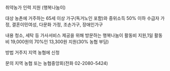 취약농가 인력 지원 (행복나눔이)

대상
농촌에 거주하는 65세 이상 가구(독거노인 포함)와 중위소득 50% 이하 수급자 가정, 결혼이민여성, 다문화 가정, 조손가구, 장애인가구

내용
청소, 세탁 등 가사서비스 제공을 위해 방문하는 행복나눔이 활동비 지원,1일 활동비 19,000원의 70%인 13,300원 지원(30% 농협 부담)

방법
거주지 지역 농협에 신청

문의
지역 농협 또는 농협중앙회(전화 02-2080-5424)
